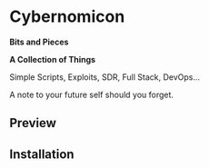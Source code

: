 # Cybernomicon

**Bits and Pieces**

**A Collection of Things**

Simple Scripts, Exploits, SDR, Full Stack, DevOps...

A note to your future self should you forget.

## Preview


## Installation

